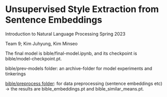 # Unsupervised Style Extraction from Sentence Embeddings
Introduction to Natural Language Processing Spring 2023

Team 9; Kim Juhyung, Kim Minseo

The final model is bible/final-model.ipynb, and its checkpoint is bible/model-checkpoint.pt.

bible/prev-models folder: an archive-folder for model experiments and tinkerings

[bible/preprocess folder](https://github.com/etharthinas/styledetection/tree/ab4be56748cdd094493b26c36d9e3ef5a7198e09/bible/preprocess): for data preprocessing (sentence embeddings etc) -> the results are bible_embeddings.pt and bible_similar_means.pt.
